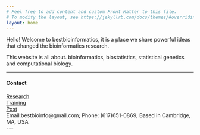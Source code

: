 ```yaml
---
# Feel free to add content and custom Front Matter to this file.
# To modify the layout, see https://jekyllrb.com/docs/themes/#overriding-theme-defaults
layout: home
---
```


Hello! Welcome to bestbioinformatics, it is a place we share powerful ideas that changed the bioinformatics research.

This website is all about. bioinformatics, biostatistics, statistical genetics and computational biology. 

---

<div class="container">
<h4><a name=""></a>Contact</h4>
    <div class="row-fluid">
            <a href="https://best-bioinformatics.github.io/research/">Research</a><br/>
            <a href="https://best-bioinformatics.github.io/training/">Training</a><br/>
            <a href="https://best-bioinformatics.github.io/blog.html">Post</a><br/>
            Email:bestbioinfo@gmail.com; Phone: (617)651-0869; Based in Cambridge, MA, USA<br/>
    </div>
</div>
---
